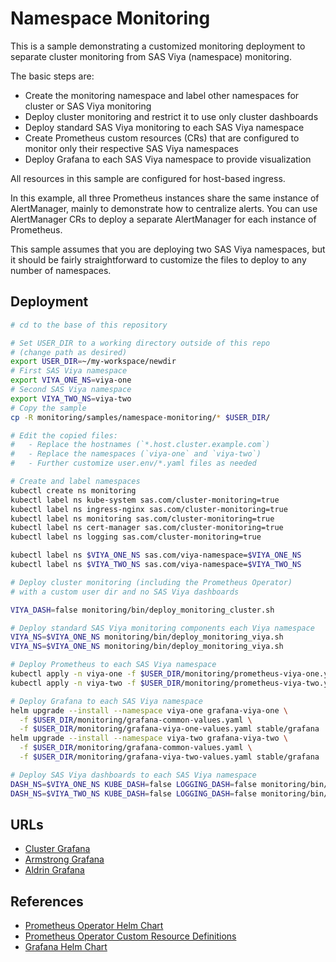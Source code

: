 # Namespace Monitoring

This is a sample demonstrating a customized monitoring
deployment to separate cluster monitoring from SAS Viya (namespace)
monitoring.

The basic steps are:

* Create the monitoring namespace and label other namespaces for
cluster or SAS Viya monitoring
* Deploy cluster monitoring and restrict it to use only cluster dashboards
* Deploy standard SAS Viya monitoring to each SAS Viya namespace
* Create Prometheus custom resources (CRs) that are configured to monitor only their respective SAS Viya namespaces
* Deploy Grafana to each SAS Viya namespace to provide visualization

All resources in this sample are configured for host-based ingress.

In this example, all three Prometheus instances share the same
instance of AlertManager, mainly to demonstrate how to centralize alerts. You can use AlertManager CRs to deploy a separate AlertManager for each instance of Prometheus.

This sample assumes that you are deploying two SAS Viya namespaces, but it should be
fairly straightforward to customize the files to deploy to any
number of namespaces.

## Deployment

```bash
# cd to the base of this repository

# Set USER_DIR to a working directory outside of this repo
# (change path as desired)
export USER_DIR=~/my-workspace/newdir
# First SAS Viya namespace
export VIYA_ONE_NS=viya-one
# Second SAS Viya namespace
export VIYA_TWO_NS=viya-two
# Copy the sample
cp -R monitoring/samples/namespace-monitoring/* $USER_DIR/

# Edit the copied files:
#   - Replace the hostnames (`*.host.cluster.example.com`)
#   - Replace the namespaces (`viya-one` and `viya-two`)
#   - Further customize user.env/*.yaml files as needed

# Create and label namespaces
kubectl create ns monitoring
kubectl label ns kube-system sas.com/cluster-monitoring=true
kubectl label ns ingress-nginx sas.com/cluster-monitoring=true
kubectl label ns monitoring sas.com/cluster-monitoring=true
kubectl label ns cert-manager sas.com/cluster-monitoring=true
kubectl label ns logging sas.com/cluster-monitoring=true

kubectl label ns $VIYA_ONE_NS sas.com/viya-namespace=$VIYA_ONE_NS
kubectl label ns $VIYA_TWO_NS sas.com/viya-namespace=$VIYA_TWO_NS

# Deploy cluster monitoring (including the Prometheus Operator)
# with a custom user dir and no SAS Viya dashboards

VIYA_DASH=false monitoring/bin/deploy_monitoring_cluster.sh

# Deploy standard SAS Viya monitoring components each Viya namespace
VIYA_NS=$VIYA_ONE_NS monitoring/bin/deploy_monitoring_viya.sh
VIYA_NS=$VIYA_ONE_NS monitoring/bin/deploy_monitoring_viya.sh

# Deploy Prometheus to each SAS Viya namespace
kubectl apply -n viya-one -f $USER_DIR/monitoring/prometheus-viya-one.yaml
kubectl apply -n viya-two -f $USER_DIR/monitoring/prometheus-viya-two.yaml

# Deploy Grafana to each SAS Viya namespace
helm upgrade --install --namespace viya-one grafana-viya-one \
  -f $USER_DIR/monitoring/grafana-common-values.yaml \
  -f $USER_DIR/monitoring/grafana-viya-one-values.yaml stable/grafana
helm upgrade --install --namespace viya-two grafana-viya-two \
  -f $USER_DIR/monitoring/grafana-common-values.yaml \
  -f $USER_DIR/monitoring/grafana-viya-two-values.yaml stable/grafana

# Deploy SAS Viya dashboards to each SAS Viya namespace
DASH_NS=$VIYA_ONE_NS KUBE_DASH=false LOGGING_DASH=false monitoring/bin/deploy_dashboards.sh
DASH_NS=$VIYA_TWO_NS KUBE_DASH=false LOGGING_DASH=false monitoring/bin/deploy_dashboards.sh
```

## URLs

* [Cluster Grafana](http://grafana.host.cluster.example.com)
* [Armstrong Grafana](http://grafana.viya-one.host.cluster.example.com)
* [Aldrin Grafana](http://grafana.viya-two.host.cluster.example.com/)

## References

* [Prometheus Operator Helm Chart](https://github.com/helm/charts/tree/master/stable/prometheus-operator)
* [Prometheus Operator Custom Resource Definitions](https://github.com/coreos/prometheus-operator/blob/master/Documentation/api.md)
* [Grafana Helm Chart](https://github.com/helm/charts/tree/master/stable/grafana)
